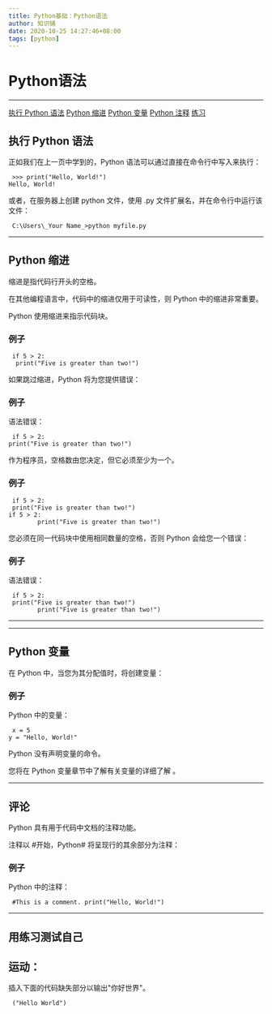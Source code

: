 ```yaml
---
title: Python基础：Python语法
author: 知识铺
date: 2020-10-25 14:27:46+08:00
tags: [python]
---
```


# Python语法

---

[执行 Python 语法](#execute_python_syntax) [Python 缩进](#python_indentation) [Python 变量](#python_variables) [Python 注释](#python_comments) [练习](#exercises)

<a id="execute_python_syntax"></a>

## 执行 Python 语法

正如我们在上一页中学到的，Python 语法可以通过直接在命令行中写入来执行：

```
 >>> print("Hello, World!")
Hello, World!
```

或者，在服务器上创建 python 文件，使用 .py 文件扩展名，并在命令行中运行该文件：

```
 C:\Users\_Your Name_>python myfile.py
```

---

<a id="python_indentation"></a>

## Python 缩进

缩进是指代码行开头的空格。

在其他编程语言中，代码中的缩进仅用于可读性，则 Python 中的缩进非常重要。

Python 使用缩进来指示代码块。

### 例子

```
 if 5 > 2:
  print("Five is greater than two!")
```

如果跳过缩进，Python 将为您提供错误：

### 例子

语法错误：

```
 if 5 > 2:
print("Five is greater than two!")
```

作为程序员，空格数由您决定，但它必须至少为一个。

### 例子

```
 if 5 > 2:
 print("Five is greater than two!") 
if 5 > 2:
        print("Five is greater than two!") 
```

您必须在同一代码块中使用相同数量的空格，否则 Python 会给您一个错误：

### 例子

语法错误：

```
 if 5 > 2:
 print("Five is greater than two!")
        print("Five is greater than two!")

```

---

---

<a id="python_variables"></a>

## Python 变量

在 Python 中，当您为其分配值时，将创建变量：

### 例子

Python 中的变量：

```
 x = 5
y = "Hello, World!"

```

Python 没有声明变量的命令。

您将在 Python 变量章节中了解有关变量的详细了解 。

---

## 评论

Python 具有用于代码中文档的注释功能。

注释以 #开始，Python# 将呈现行的其余部分为注释：

### 例子

Python 中的注释：

```
 #This is a comment. print("Hello, World!")

```

---

## 用练习测试自己

## 运动：

插入下面的代码缺失部分以输出"你好世界"。

```
 ("Hello World")
```
